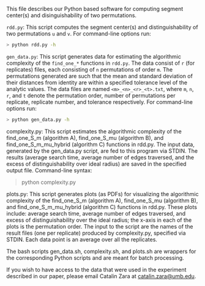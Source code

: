 This file describes our Python based software for computing segment 
center(s) and disinguishability of two permutations.

`rdd.py`: This script computes the segment center(s) and distinguishability 
of two permutations `u` and `v`. For command-line options run:

```bash
> python rdd.py -h
```

`gen_data.py`: This script generates data for estimating the algorithmic 
complexity of the `find_one_*` functions in `rdd.py`. The data consist of `r` 
(for replicates) files, each consisting of `n` permutations of order `m`. The 
permutations generated are such that the mean and standard deviation of 
their distances from identity are within a specified tolerance level of the 
analytic values. The data files are named `<m>_<n>_<r>_<t>.txt`, 
where `m`, `n`, `r`, and `t` denote the permutation order, number of 
permutations per replicate, replicate number, and tolerance respectively. 
For command-line options run: 

```bash
> python gen_data.py -h
```

complexity.py: This script estimates the algorithmic complexity of the 
find_one_S_m (algorithm A), find_one_S_mu (algorithm B), and 
find_one_S_m_mu_hybrid (algorithm C) functions in rdd.py. The input data, 
generated by the gen_data.py script, are fed to this program via STDIN. The 
results (average search time, average number of edges traversed, and the 
excess of distinguishability over ideal radius) are saved in the specified 
output file. Command-line syntax:

> python complexity.py <outfile>

plots.py: This script generates plots (as PDFs) for visualizing the 
algorithmic complexity of the find_one_S_m (algorithm A), find_one_S_mu 
(algorithm B), and find_one_S_m_mu_hybrid (algorithm C) functions in rdd.py. 
These plots include: average search time, average number of edges traversed, 
and excess of distinguishability over the ideal radius; the x-axis in each of 
the plots is the permutation order. The input to the script are the 
names of the result files (one per replicate) produced by complexity.py, 
specified via STDIN. Each data point is an average over all the replicates.

The bash scripts gen_data.sh, complexity.sh, and plots.sh are wrappers 
for the corresponding Python scripts and are meant for batch processing.

If you wish to have access to the data that were used in the experiment 
described in our paper, please email Catalin Zara at catalin.zara@umb.edu.

